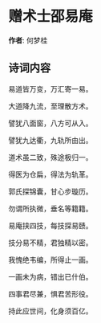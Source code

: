 # 赠术士邵易庵

**作者**: 何梦桂

## 诗词内容

易道皆万变，万汇寄一易。

大道降九流，至理散方术。

譬犹八面窗，八方可从入。

譬犹九达衢，九轨所由出。

道术虽二致，殊途极归一。

得医为仓扁，得法为轨革。

郭氏探锦囊，甘心步璇历。

勿谓所执微，垂名等籍籍。

易庵挟四技，每技探易赜。

技分易不精，君独精以密。

我愧绝韦编，所得止一画。

一画未为病，错出已什伯。

四事君尽兼，惧君苦形役。

持此应世间，化身须百亿。

